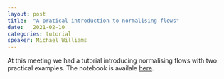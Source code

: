 ```yaml
---
layout: post
title:  "A pratical introduction to normalising flows"
date:   2021-02-10
categories: tutorial
speaker: Michael Williams
---
```


At this meeting we had a tutorial introducing normalising flows with two practical examples. The notebook is availale [here](
https://colab.research.google.com/github/phas-ml/phas-ml.github.io/blob/master/notebooks/2021_02_10_normalising_flows_tutorial.ipynb).
